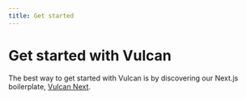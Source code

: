 ```yaml
---
title: Get started
---
```


# Get started with Vulcan

The best way to get started with Vulcan is by discovering our Next.js boilerplate, [Vulcan Next](/docs/vulcan-next).